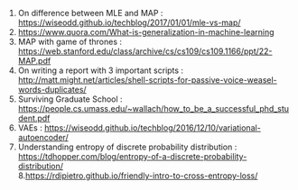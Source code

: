1. On difference between MLE and MAP : https://wiseodd.github.io/techblog/2017/01/01/mle-vs-map/
2. https://www.quora.com/What-is-generalization-in-machine-learning
3. MAP with game of thrones : https://web.stanford.edu/class/archive/cs/cs109/cs109.1166/ppt/22-MAP.pdf
4. On writing a report with 3 important scripts : http://matt.might.net/articles/shell-scripts-for-passive-voice-weasel-words-duplicates/ 
5. Surviving Graduate School : https://people.cs.umass.edu/~wallach/how_to_be_a_successful_phd_student.pdf
6. VAEs : https://wiseodd.github.io/techblog/2016/12/10/variational-autoencoder/
7. Understanding entropy of discrete probability distribution : https://tdhopper.com/blog/entropy-of-a-discrete-probability-distribution/ <br/>
8.https://rdipietro.github.io/friendly-intro-to-cross-entropy-loss/
